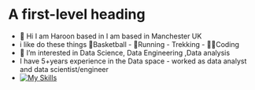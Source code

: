 # A first-level heading 
- 👋 Hi I am Haroon based in I am based in Manchester UK
-  i like  do these things 🏀Basketball - 👟Running - Trekking - 👨‍💻Coding
- 👀 I’m interested in Data Science, Data Engineering ,Data analysis
- I have 5+years experience in the Data space - worked as data analyst and data scientist/engineer
- [![My Skills](https://skillicons.dev/icons?i=aws,gcp,azure,react,vue,flutter,docker,git,java,kafka,linux,dynamodb,mysql,py,r&perline=5)](https://skillicons.dev)


<!---
harooncloud4/harooncloud4 is a ✨ special ✨ repository because its `README.md` (this file) appears on your GitHub profile.
You can click the Preview link to take a look at your changes.
--->
